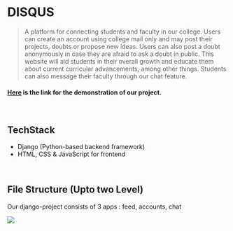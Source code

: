 # DISQUS

> A platform for connecting students and faculty in our college. 
Users can create an account using college mail only and may post their projects, doubts or propose new ideas. 
Users can also post a doubt anonymously in case they are afraid to ask a doubt in public. 
This website will aid students in their overall growth and educate them about current curricular advancements, among other things.
Students can also message their faculty through our chat feature.

#### [Here](https://disqus.pythonanywhere.com/) is the link for the demonstration of our project.
<br>

## TechStack
- Django (Python-based backend framework)
- HTML, CSS & JavaScript for frontend

<br>

## File Structure (Upto two Level)
Our django-project consists of 3 apps : feed, accounts, chat

<img src="https://github.com/chaitanyahardikar/devathon/blob/master/media/disqus_tree.png">
